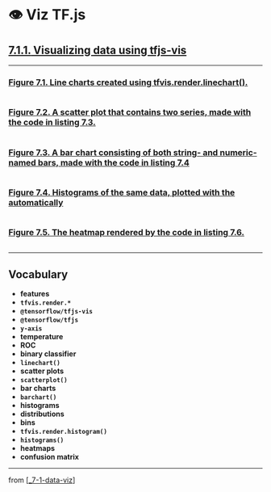 # 👁 Viz TF.js

## [**7.1.1.** Visualizing data using tfjs-vis](https://livebook.manning.com/book/deep-learning-with-javascript/chapter-7/9)

---

### [**Figure 7.1.** Line charts created using tfvis.render.linechart().](https://livebook.manning.com/book/deep-learning-with-javascript/chapter-7/ch07fig01)

<img src="">

### [Figure 7.2. A scatter plot that contains two series, made with the code in listing 7.3.](https://livebook.manning.com/book/deep-learning-with-javascript/chapter-7/ch07fig02)

<img src="">

### [**Figure 7.3.** A bar chart consisting of both string- and numeric-named bars, made with the code in listing 7.4](https://livebook.manning.com/book/deep-learning-with-javascript/chapter-7/ch07fig03)

<img src="">

### [**Figure 7.4.** Histograms of the same data, plotted with the automatically](https://livebook.manning.com/book/deep-learning-with-javascript/chapter-7/ch07fig04)

<img src="">

### [**Figure 7.5.** The heatmap rendered by the code in listing 7.6.](https://livebook.manning.com/book/deep-learning-with-javascript/chapter-7/ch07fig05)

<img src="">

---

## **Vocabulary**

- **features**
- **`tfvis.render.*`**
- **`@tensorflow/tfjs-vis`**
- **`@tensorflow/tfjs`**
- **`y-axis`**
- **temperature**
- **ROC**
- **binary classifier**
- **`linechart()`**
- **scatter plots**
- **`scatterplot()`**
- **bar charts**
- **`barchart()`**
- **histograms**
- **distributions**
- **bins**
- **`tfvis.render.histogram()`**
- **`histograms()`**
- **heatmaps**
- **confusion matrix**

---

from [[_7-1-data-viz]]

[//begin]: # "Autogenerated link references for markdown compatibility"
[_7-1-data-viz]: _7-1-data-viz.md "7.1 👁 Data Viz"
[//end]: # "Autogenerated link references"
